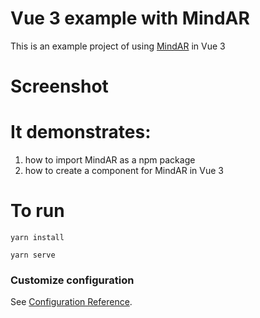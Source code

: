 # Vue 3 example with MindAR 

This is an example project of using [MindAR](https://github.com/hiukim/mind-ar-js) in Vue 3 

# Screenshot

# It demonstrates:

1. how to import MindAR as a npm package
2. how to create a component for MindAR in Vue 3

# To run
```
yarn install
```

```
yarn serve
```

### Customize configuration
See [Configuration Reference](https://cli.vuejs.org/config/).
